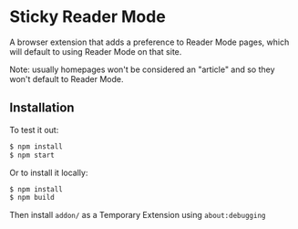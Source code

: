 # Sticky Reader Mode

A browser extension that adds a preference to Reader Mode pages, which will default to using Reader Mode on that site.

Note: usually homepages won't be considered an "article" and so they won't default to Reader Mode.

## Installation

To test it out:

```sh
$ npm install
$ npm start
```

Or to install it locally:

```sh
$ npm install
$ npm build
```

Then install `addon/` as a Temporary Extension using `about:debugging`
